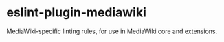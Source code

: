 # eslint-plugin-mediawiki
MediaWiki-specific linting rules, for use in MediaWiki core and extensions.
